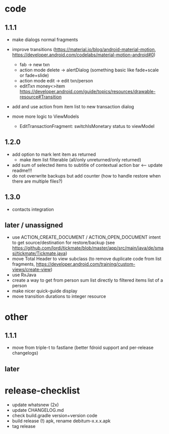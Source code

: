 # code
## 1.1.1
- make dialogs normal fragments
- improve transitions (https://material.io/blog/android-material-motion, https://developer.android.com/codelabs/material-motion-android#0)
  - fab -> new txn
  - action mode delete -> alertDialog (something basic like fade+scale or fade+slide)
  - action mode edit -> edit txn/person
  - editTxn money<>item https://developer.android.com/guide/topics/resources/drawable-resource#Transition
  
- add and use action from item list to new transaction dialog
- move more logic to ViewModels
  - EditTransactionFragment: switchIsMonetary status to viewModel

## 1.2.0
- add option to mark lent item as returned
  - make item list filterable (all/only unreturned/only returned)
- add sum of selected items to subtitle of contextual action bar <-- update readme!!!
- do not overwrite backups but add counter (how to handle restore when there are multiple files?)

## 1.3.0
- contacts integration

## later / unassigned
- use ACTION_CREATE_DOCUMENT / ACTION_OPEN_DOCUMENT intent to get source/destination for restore/backup (see https://github.com/lordi/tickmate/blob/master/app/src/main/java/de/smasi/tickmate/Tickmate.java)
- move Total Header to view subclass (to remove duplicate code from list fragments, https://developer.android.com/training/custom-views/create-view)
- use RxJava
- create a way to get from person sum list directly to filtered items list of a person
- make nicer quick-guide display
- move transition durations to integer resource

# other
## 1.1.1
- move from triple-t to fastlane (better fdroid support and per-release changelogs)

## later



# release-checklist
- update whatsnew (2x)
- update CHANGELOG.md
- check build.gradle version+version code
- build release (!) apk, rename debitum-x.x.x.apk
- tag release
